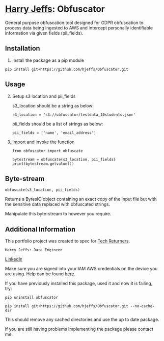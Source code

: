 # [Harry Jeffs](https://hjeffs.github.io): Obfuscator
General purpose obfuscation tool designed for GDPR obfuscation to process data being ingested to AWS and intercept personally identifiable information via given fields (pii_fields). 

## Installation
1. Install the package as a pip module

```
pip install git+https://github.com/hjeffs/Obfuscator.git
```

## Usage
2. Setup s3 location and pii_fields

    s3_location should be a string as below:
    ```
    s3_location = 's3://obfuscator/testdata_10students.json'
    ```
    pii_fields should be a list of strings as below:
    ```
    pii_fields = ['name', 'email_address']
    ```

3. Import and invoke the function

    ```
    from obfuscator import obfuscate

    bytestream = obfuscate(s3_location, pii_fields)
    print(bytestream.getvalue())
    ```

## Byte-stream

    obfuscate(s3_location, pii_fields) 

Returns a BytesIO object containing an 
exact copy of the input file but with the sensitive data replaced with obfuscated strings. 

Manipulate this byte-stream to however you require.

## Additional Information

This portfolio project was created to spec for [Tech Returners](https://www.techreturners.com/). 

    Harry Jeffs: Data Engineer

[LinkedIn](https://www.linkedin.com/in/harry-jeffs-195545308/)

Make sure you are signed into your IAM AWS credentials on the device you are using. Help can be found [here](https://docs.aws.amazon.com/cli/v1/userguide/cli-authentication-user.html).

If you have previously installed this package, used it and now it is failing, try:

```
pip uninstall obfuscator
```
```
pip install git+https://github.com/hjeffs/Obfuscator.git --no-cache-dir
```

This should remove any cached directories and use the up to date package. 

If you are still having problems implementing the package please contact me.